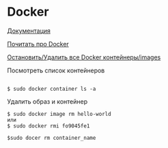 # Docker

[Документация](https://docs.docker.com/engine/install/ubuntu/)

[Почитать про Docker](https://losst.ru/zapusk-kontejnera-docker)

[Остановить/Удалить все Docker контейнеры/images](https://linux-notes.org/ostanovit-udalit-vse-docker-kontejnery/)

Посмотреть список контейнеров
```

$ sudo docker container ls -a
```

Удалить образ и контейнер
```
$ sudo docker image rm hello-world
или
$ sudo docker rmi fo9045fe1

$sudo docer rm container_name
```
